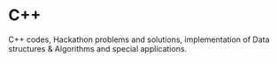 # C++
C++ codes, Hackathon problems and solutions, implementation of Data structures & Algorithms and special applications.
